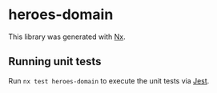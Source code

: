 # heroes-domain

This library was generated with [Nx](https://nx.dev).

## Running unit tests

Run `nx test heroes-domain` to execute the unit tests via [Jest](https://jestjs.io).
